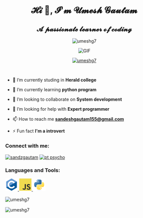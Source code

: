 <h1 align="center">𝓗𝓲 👋, 𝓘'𝓶 𝓤𝓶𝓮𝓼𝓱 𝓖𝓪𝓾𝓽𝓪𝓶</h1>
<h2 align="center">𝓐 𝓹𝓪𝓼𝓼𝓲𝓸𝓷𝓪𝓽𝓮 𝓵𝓮𝓪𝓻𝓷𝓮𝓻 𝓸𝓯 𝓬𝓸𝓭𝓲𝓷𝓰
 </h2>
<p align="center"> <img src="https://komarev.com/ghpvc/?username=umeshg7&label=Profile%20views&color=0e75b6&style=flat" alt="umeshg7" /> </p>
<p align="center"><img alt="GIF" src="https://media3.giphy.com/media/bAQH7WXKqtIBrPs7sR/giphy.gif?cid=ecf05e47dto69iwcwmrc49u263ypqeimsi47bgk8mlw3kjfp&rid=giphy.gif"  width="500" /> </p>

<p align="center"> <a href="https://github.com/ryo-ma/github-profile-trophy"><img src="https://github-profile-trophy.vercel.app/?username=umeshg7" alt="umeshg7" /></a> </p>

<p align="left"> <a href="https://twitter.com/" target="blank"><img src="https://img.shields.io/twitter/follow/?logo=twitter&style=for-the-badge" alt="" /></a> </p>

- 🔭 I’m currently studing in **Herald college**

- 🌱 I’m currently learning **python program**

- 👯 I’m looking to collaborate on **System development**

- 🤝 I’m looking for help with **Expert programmer**

- 📫 How to reach me **sandeshgautam155@gmail.com**

- ⚡ Fun fact **I'm a introvert**

<h3 align="left">Connect with me:</h3>
<p align="left">
<a href="https://instagram.com/sandzgautam" target="blank"><img align="center" src="https://raw.githubusercontent.com/rahuldkjain/github-profile-readme-generator/master/src/images/icons/Social/instagram.svg" alt="sandzgautam" height="30" width="40" /></a>
<a href="https://www.youtube.com/c/pt psycho" target="blank"><img align="center" src="https://raw.githubusercontent.com/rahuldkjain/github-profile-readme-generator/master/src/images/icons/Social/youtube.svg" alt="pt psycho" height="30" width="40" /></a>
</p>

<h3 align="left">Languages and Tools:</h3>
<p align="left"> <a href="https://www.cprogramming.com/" target="_blank" rel="noreferrer"> <img src="https://raw.githubusercontent.com/devicons/devicon/master/icons/c/c-original.svg" alt="c" width="40" height="40"/> </a> <a href="https://developer.mozilla.org/en-US/docs/Web/JavaScript" target="_blank" rel="noreferrer"> <img src="https://raw.githubusercontent.com/devicons/devicon/master/icons/javascript/javascript-original.svg" alt="javascript" width="40" height="40"/> </a> <a href="https://www.python.org" target="_blank" rel="noreferrer"> <img src="https://raw.githubusercontent.com/devicons/devicon/master/icons/python/python-original.svg" alt="python" width="40" height="40"/> </a> </p>

<p><img align="center" src="https://github-readme-stats.vercel.app/api/top-langs?username=umeshg7&show_icons=true&locale=en&layout=compact" alt="umeshg7" /></p>

<p><img align="center" src="https://github-readme-streak-stats.herokuapp.com/?user=umeshg7&" alt="umeshg7" /></p>
